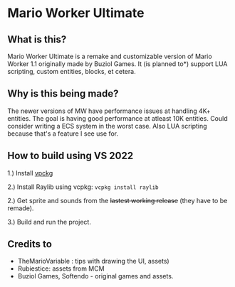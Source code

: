 # Mario Worker Ultimate

## What is this?

Mario Worker Ultimate is a remake and customizable version of Mario Worker 1.1 originally made by Buziol Games. It (is planned to*) support LUA scripting, custom entities, blocks, et cetera.

## Why is this being made?

The newer versions of MW have performance issues at handling 4K+ entities. The goal is having good performance at atleast 10K entities. Could consider writing a ECS system in the worst case. Also LUA scripting because that's a feature I see use for.

## How to build using VS 2022

1.) Install [vpckg](https://vcpkg.io/en/)

2.) Install Raylib using vcpkg: `vcpkg install raylib`

2.) Get sprite and sounds from the ~~lastest working release~~ (they have to be remade).

3.) Build and run the project.

## Credits to

- TheMarioVariable : tips with drawing the UI, assets)
- Rubiestice: assets from MCM
- Buziol Games, Softendo - original games and assets.
